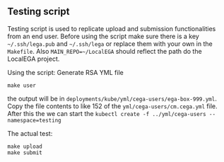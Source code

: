 ## Testing script

Testing script is used to replicate upload and submission functionalities from an end user.
Before using the script make sure there is a key `~/.ssh/lega.pub` and `~/.ssh/lega` or replace them with
your own in the `Makefile`. Also `MAIN_REPO=~/LocalEGA` should reflect the path do the LocalEGA project.

Using the script:
Generate RSA YML file
```
make user
```
the output will be in `deployments/kube/yml/cega-users/ega-box-999.yml`.
Copy the file contents to like 152 of the `yml/cega-users/cm.cega.yml` file.
After this the we can start the `kubectl create -f ../yml/cega-users --namespace=testing`

The actual test:
```
make upload
make submit
```
